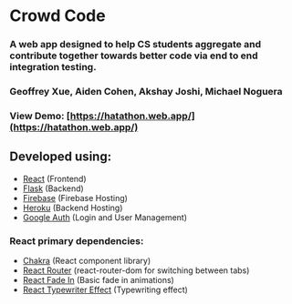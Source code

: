 # Crowd Code
### A web app designed to help CS students aggregate and contribute together towards better code via end to end integration testing.
### Geoffrey Xue, Aiden Cohen, Akshay Joshi, Michael Noguera
### View Demo: [https://hatathon.web.app/](https://hatathon.web.app/)

## Developed using:
- [React](https://reactjs.org/) (Frontend)
- [Flask](https://flask.palletsprojects.com/en/2.0.x/) (Backend)
- [Firebase](http://firebase.google.com/) (Firebase Hosting)
- [Heroku](https://www.heroku.com/) (Backend Hosting)
- [Google Auth](https://console.cloud.google.com/) (Login and User Management)

### React primary dependencies:
- [Chakra](https://chakra-ui.com/) (React component library)
- [React Router](https://reactrouter.com/) (react-router-dom for switching between tabs)
- [React Fade In](https://www.npmjs.com/package/react-fade-in) (Basic fade in animations)
- [React Typewriter Effect](https://www.npmjs.com/package/typewriter-effect) (Typewriting effect)
